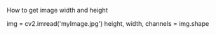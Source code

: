 How to get image width and height

img = cv2.imread('myImage.jpg')
height, width, channels = img.shape
